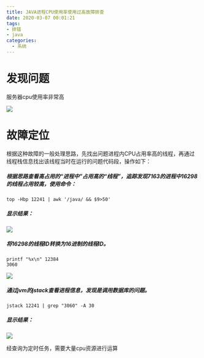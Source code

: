 ```yaml
---
title: JAVA进程CPU使用率使用过高故障排查
date: 2020-03-07 00:01:21
tags:
- 排错
- java
categories:
  - 系统
---
```


# 发现问题

服务器cpu使用率非常高

![](/JAVA进程CPU使用率使用过高故障排查/1.png)

<!--more-->

# 故障定位

根据这种故障的一般处理思路，先找出问题进程内CPU占用率高的线程，再通过线程栈信息找出该线程当时在运行的问题代码段，操作如下：

##### 根据思路查看高占用的“进程中”占用高的“线程”，追踪发现7163的进程中16298的线程占用较高，使用命令：

```
top -Hbp 12241 | awk '/java/ && $9>50'
```

##### 显示结果：

![](/JAVA进程CPU使用率使用过高故障排查/2.png)

##### 将16298的线程ID转换为16进制的线程ID。

```
printf "%x\n" 12384
3060
```

![](/JAVA进程CPU使用率使用过高故障排查/3.png)

##### 通过jvm的jstack查看进程信息，发现是调用数据库的问题。

```
jstack 12241 | grep "3060" -A 30
```

##### 显示结果：

![](/JAVA进程CPU使用率使用过高故障排查/4.png)

经查询为定时任务，需要大量cpu资源进行运算
